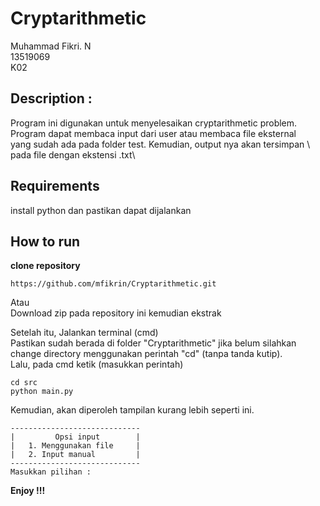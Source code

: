# Cryptarithmetic

Muhammad Fikri. N \
13519069 \
K02 

## Description :
Program ini digunakan untuk menyelesaikan cryptarithmetic problem.  \
Program dapat membaca input dari user atau membaca file eksternal  \
yang sudah ada pada folder test. Kemudian, output nya akan tersimpan \ 
pada file dengan ekstensi .txt\

## Requirements
install python dan pastikan dapat dijalankan

## How to run
<b>clone repository </b>
```
https://github.com/mfikrin/Cryptarithmetic.git
```
Atau\
Download zip pada repository ini kemudian ekstrak

Setelah itu, Jalankan terminal (cmd)\
Pastikan sudah berada di folder "Cryptarithmetic" jika belum silahkan\
change directory menggunakan perintah "cd" (tanpa tanda kutip).\
Lalu, pada cmd ketik (masukkan perintah)

```
cd src
python main.py
```
Kemudian, akan diperoleh tampilan kurang lebih seperti ini.

```
-----------------------------
|         Opsi input        |
|   1. Menggunakan file     |
|   2. Input manual         |
-----------------------------
Masukkan pilihan :
 ```
 <b> Enjoy !!! </b>
